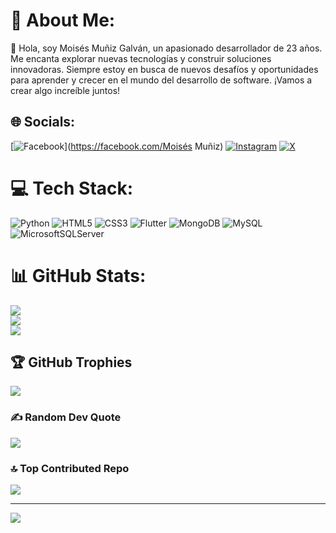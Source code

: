 # 💫 About Me:
👋 Hola, soy Moisés Muñiz Galván, un apasionado desarrollador de 23 años. Me encanta explorar nuevas tecnologías y construir soluciones innovadoras. Siempre estoy en busca de nuevos desafíos y oportunidades para aprender y crecer en el mundo del desarrollo de software. ¡Vamos a crear algo increíble juntos!


## 🌐 Socials:
[![Facebook](https://img.shields.io/badge/Facebook-%231877F2.svg?logo=Facebook&logoColor=white)](https://facebook.com/Moisés Muñiz) [![Instagram](https://img.shields.io/badge/Instagram-%23E4405F.svg?logo=Instagram&logoColor=white)](https://instagram.com/moy.io2000) [![X](https://img.shields.io/badge/X-black.svg?logo=X&logoColor=white)](https://x.com/moymu979) 

# 💻 Tech Stack:
![Python](https://img.shields.io/badge/python-3670A0?style=for-the-badge&logo=python&logoColor=ffdd54) ![HTML5](https://img.shields.io/badge/html5-%23E34F26.svg?style=for-the-badge&logo=html5&logoColor=white) ![CSS3](https://img.shields.io/badge/css3-%231572B6.svg?style=for-the-badge&logo=css3&logoColor=white) ![Flutter](https://img.shields.io/badge/Flutter-%2302569B.svg?style=for-the-badge&logo=Flutter&logoColor=white) ![MongoDB](https://img.shields.io/badge/MongoDB-%234ea94b.svg?style=for-the-badge&logo=mongodb&logoColor=white) ![MySQL](https://img.shields.io/badge/mysql-4479A1.svg?style=for-the-badge&logo=mysql&logoColor=white) ![MicrosoftSQLServer](https://img.shields.io/badge/Microsoft%20SQL%20Server-CC2927?style=for-the-badge&logo=microsoft%20sql%20server&logoColor=white)
# 📊 GitHub Stats:
![](https://github-readme-stats.vercel.app/api?username=MMGNOV2000&theme=radical&hide_border=false&include_all_commits=false&count_private=false)<br/>
![](https://github-readme-streak-stats.herokuapp.com/?user=MMGNOV2000&theme=radical&hide_border=false)<br/>
![](https://github-readme-stats.vercel.app/api/top-langs/?username=MMGNOV2000&theme=radical&hide_border=false&include_all_commits=false&count_private=false&layout=compact)

## 🏆 GitHub Trophies
![](https://github-profile-trophy.vercel.app/?username=MMGNOV2000&theme=radical&no-frame=false&no-bg=true&margin-w=4)

### ✍️ Random Dev Quote
![](https://quotes-github-readme.vercel.app/api?type=horizontal&theme=radical)

### 🔝 Top Contributed Repo
![](https://github-contributor-stats.vercel.app/api?username=MMGNOV2000&limit=5&theme=dark&combine_all_yearly_contributions=true)

---
[![](https://visitcount.itsvg.in/api?id=MMGNOV2000&icon=0&color=0)](https://visitcount.itsvg.in)

<!-- Proudly created with GPRM ( https://gprm.itsvg.in ) -->
